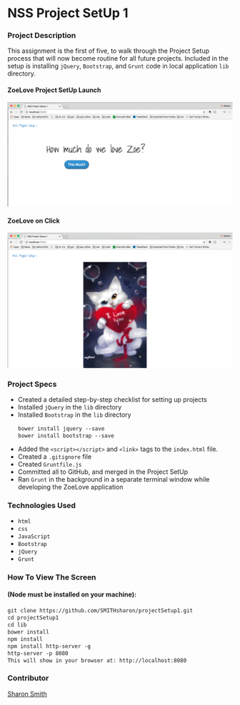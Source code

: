 # NSS Project SetUp 1

### Project Description 
This assignment is the first of five, to walk through the Project Setup process that will now become routine for all future projects. Included in the setup is installing `jQuery`, `Bootstrap`, and `Grunt` code in local application `lib` directory. 


#### ZoeLove Project SetUp Launch

![ZoeLove Project SetUp Launch](https://raw.githubusercontent.com/SMITHsharon/projectSetup1/zoeLove/screens/ZoeLove%20on%20Launch.png)


#### ZoeLove on Click
![ZoeLove on Click](https://raw.githubusercontent.com/SMITHsharon/projectSetup1/zoeLove/screens/ZoeLove%20on%20Click.png)


### Project Specs
- Created a detailed step-by-step checklist for setting up projects
- Installed `jQuery` in the `lib` directory
- Installed `Bootstrap` in the `lib` directory
	```
	bower install jquery --save
	bower install bootstrap --save
	```
- Added the `<script></script>` and `<link>` tags to the `index.html` file.
- Created a `.gitignore` file
- Created `Gruntfile.js`
- Committed all to GitHub, and merged in the Project SetUp
- Ran `Grunt` in the background in a separate terminal window while developing the ZoeLove application


### Technologies Used
- `html`
- `css`
- `JavaScript`
- `Bootstrap`
- `jQuery` 
- `Grunt`


### How To View The Screen 
#### (Node must be installed on your machine):
```
git clone https://github.com/SMITHsharon/projectSetup1.git
cd projectSetup1
cd lib
bower install
npm install
npm install http-server -g
http-server -p 8080
This will show in your browser at: http://localhost:8080
```


### Contributor
[Sharon Smith](https://github.com/SMITHsharon)

